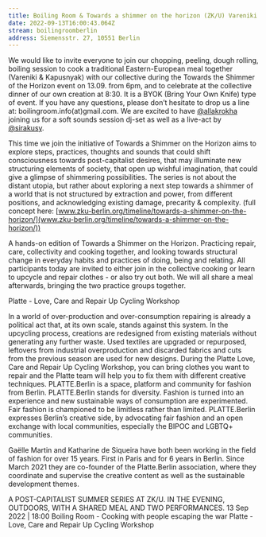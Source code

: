```yaml
---
title: Boiling Room & Towards a shimmer on the horizon (ZK/U) Vareniki & Kapusnyak
date: 2022-09-13T16:00:43.064Z
stream: boilingroomberlin
address: Siemensstr. 27, 10551 Berlin
---
```

We would like to invite everyone to join our chopping, peeling, dough rolling, boiling session to cook a traditional Eastern-European meal together (Vareniki & Kapusnyak) with our collective during the Towards the Shimmer of the Horizon event on 13.09. from 6pm, and to celebrate at the collective dinner of our own creation at 8:30.  It is a BYOK (Bring Your Own Knife) type of event. If you have any questions, please don’t hesitate to drop us a line at: boilingroom.info(at)gmail.com. We are excited to have [@allakrokha](https://www.instagram.com/allakrokha/) joining us for a soft sounds session dj-set as well as a live-act by [@sirakusy](https://www.instagram.com/sirakusy/). 

This time we join the initiative of Towards a Shimmer on the Horizon aims to explore steps, practices, thoughts and sounds that could shift consciousness towards post-capitalist desires, that may illuminate new structuring elements of society, that open up wishful imagination, that could give a glimpse of shimmering possibilities. The series is not about the distant utopia, but rather about exploring a next step towards a shimmer of a world that is not structured by extraction and power, from different positions, and acknowledging existing damage, precarity & complexity. (full concept here: [www.zku-berlin.org/timeline/towards-a-shimmer-on-the-horizon/](www.zku-berlin.org/timeline/towards-a-shimmer-on-the-horizon/))

A hands-on edition of Towards a Shimmer on the Horizon. Practicing repair, care, collectivity and cooking together, and looking towards structural change in everyday habits and practices of doing, being and relating. All participants today are invited to either join in the collective cooking or learn to upcycle and repair clothes - or also try out both. We will all share a meal afterwards, bringing the two practice groups together.

Platte - Love, Care and Repair Up Cycling Workshop

In a world of over-production and over-consumption repairing is already a political act that, at its own scale, stands against this system. In the upcycling process, creations are redesigned from existing materials without generating any further waste. Used textiles are upgraded or repurposed, leftovers from industrial overproduction and discarded fabrics and cuts from the previous season are used for new designs. During the Platte Love, Care and Repair Up Cycling Workshop, you can bring clothes you want to repair and the Platte team will help you to fix them with different creative techniques.
PLATTE.Berlin is a space, platform and community for fashion from Berlin. PLATTE.Berlin stands for diversity. Fashion is turned into an experience and new sustainable ways of consumption are experimented. Fair fashion is championed to be limitless rather than limited. PLATTE.Berlin expresses Berlin’s creative side, by advocating fair fashion and an open exchange with local communities, especially the BIPOC and LGBTQ+ communities.

Gaëlle Martin and Katharine de Siqueira have both been working in the field of fashion for over 15 years. First in Paris and for 6 years in Berlin. Since March 2021 they are co-founder of the Platte.Berlin association, where they coordinate and supervise the creative content as well as the sustainable development themes.

A POST-CAPITALIST SUMMER SERIES AT ZK/U. IN THE EVENING, OUTDOORS, WITH A SHARED MEAL AND TWO PERFORMANCES.
13 Sep 2022 | 18:00
Boiling Room - Cooking with people escaping the war
Platte - Love, Care and Repair Up Cycling Workshop